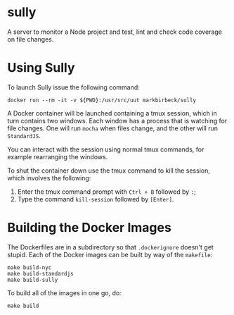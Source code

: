 sully
=====

A server to monitor a Node project and test, lint and check code coverage on file changes.

# Using Sully

To launch Sully issue the following command:

```shell
docker run --rm -it -v ${PWD}:/usr/src/uut markbirbeck/sully
```

A Docker container will be launched containing a tmux session, which in turn contains two windows. Each window has a process that is watching for file changes. One will run `mocha` when files change, and the other will run `StandardJS`.

You can interact with the session using normal tmux commands, for example rearranging the windows.

To shut the container down use the tmux command to kill the session, which involves the following:

1. Enter the tmux command prompt with `Ctrl + B` followed by `:`;
2. Type the command `kill-session` followed by `[Enter]`.

# Building the Docker Images

The Dockerfiles are in a subdirectory so that `.dockerignore` doesn't get stupid. Each of the Docker images can be built by way of the `makefile`:

```shell
make build-nyc
make build-standardjs
make build-sully
```

To build all of the images in one go, do:

```shell
make build
```
